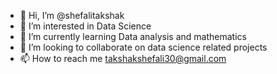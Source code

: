 - 👋 Hi, I’m @shefalitakshak
- 👀 I’m interested in Data Science
- 🌱 I’m currently learning Data analysis and mathematics
- 💞️ I’m looking to collaborate on data science related projects
- 📫 How to reach me takshakshefali30@gmail.com

<!---
shefalitakshak/shefalitakshak is a ✨ special ✨ repository because its `README.md` (this file) appears on your GitHub profile.
You can click the Preview link to take a look at your changes.
--->
